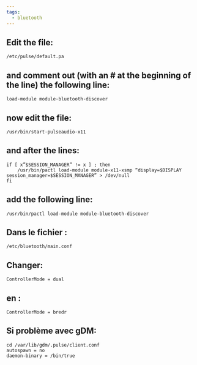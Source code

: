 ```yaml
---
tags:
  - bluetooth
---
```


## Edit the file:
    /etc/pulse/default.pa

## and comment out (with an # at the beginning of the line) the following line:
    load-module module-bluetooth-discover

## now edit the file:
    /usr/bin/start-pulseaudio-x11

## and after the lines:
    if [ x”$SESSION_MANAGER” != x ] ; then
        /usr/bin/pactl load-module module-x11-xsmp “display=$DISPLAY session_manager=$SESSION_MANAGER” > /dev/null
    fi

## add the following line:
    /usr/bin/pactl load-module module-bluetooth-discover

## Dans le fichier :
    /etc/bluetooth/main.conf
## Changer:
    ControllerMode = dual
## en :
    ControllerMode = bredr

## Si problème avec gDM:
    cd /var/lib/gdm/.pulse/client.conf
    autospawn = no
    daemon-binary = /bin/true